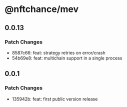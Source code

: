 # @nftchance/mev

## 0.0.13

### Patch Changes

-   8587c66: feat: strategy retries on error/crash
-   54b69e8: feat: multichain support in a single process

## 0.0.1

### Patch Changes

-   135942b: feat: first public version release
